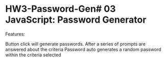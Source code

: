 # HW3-Password-Gen# 03 JavaScript: Password Generator

Features:

Button click will generate passwords.
After a series of prompts are answered about the criteria
Password auto generates a random password within the criteria selected
